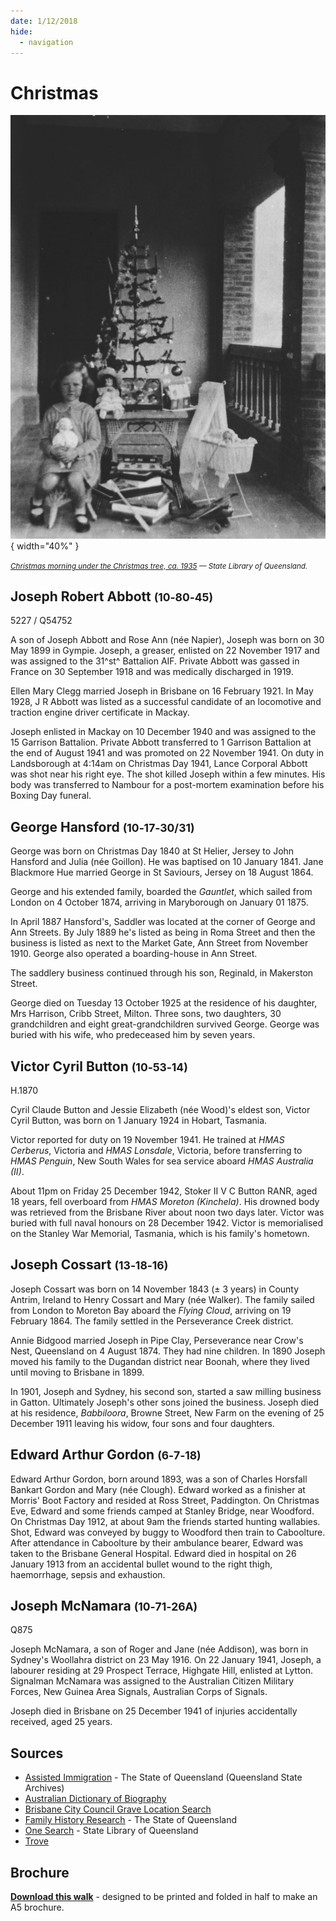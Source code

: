 ```yaml
---
date: 1/12/2018
hide:
  - navigation
---
```


# Christmas

![Christmas morning under the Christmas tree, ca. 1935](../assets/christmas-1935.jpg){ width="40%" }  

*<small>[Christmas morning under the Christmas tree, ca. 1935](http://onesearch.slq.qld.gov.au/permalink/f/1upgmng/slq_alma21220399300002061) — State Library of Queensland.</small>*

<!--

???+ directions "Directions" 

    Starting point
    Walking directions to first headstone... is the grave of...
    
    ![](../assets/404.png){ width="15%" }

-->

## Joseph Robert Abbott <small>(10‑80‑45)</small>

5227 / Q54752

A son of Joseph Abbott and Rose Ann (née Napier), Joseph was born on 30 May 1899 in Gympie. Joseph, a greaser, enlisted on 22 November 1917 and was assigned to the 31^st^ Battalion AIF. Private Abbott was gassed in France on 30 September 1918 and was medically discharged in 1919.

Ellen Mary Clegg married Joseph in Brisbane on 16 February 1921. In May 1928, J R Abbott was listed as a successful candidate of an locomotive and traction engine driver certificate in Mackay.

Joseph enlisted in Mackay on 10 December 1940 and was assigned to the 15 Garrison Battalion. Private Abbott transferred to 1 Garrison Battalion at the end of August 1941 and was promoted on 22 November 1941. On duty in Landsborough at 4:14am on Christmas Day 1941, Lance Corporal Abbott was shot near his right eye. The shot killed Joseph within a few minutes. His body was transferred to Nambour for a post-mortem examination before his Boxing Day funeral.

<!--

??? directions "Directions" 

    Walking directions to next headstone... is the grave of...
    
    ![?](../assets/404.png){ width="15%" }
    
-->


## George Hansford <small>(10‑17‑30/31)</small>

George was born on Christmas Day 1840 at St Helier, Jersey to John Hansford and Julia (née Goillon). He was baptised on 10 January 1841. Jane Blackmore Hue married George in St Saviours, Jersey on 18 August 1864. 

George and his extended family, boarded the *Gauntlet*, which sailed from London on 4 October 1874, arriving in Maryborough on January 01 1875.

In April 1887 Hansford's, Saddler was located at the corner of George and Ann Streets. By July 1889 he's listed as being in Roma Street and then the business is listed as next to the Market Gate, Ann Street from November 1910. George also operated a boarding-house in Ann Street.

The saddlery business continued through his son, Reginald, in Makerston Street. 

George died on Tuesday 13 October 1925 at the residence of his daughter, Mrs Harrison, Cribb Street, Milton. Three sons, two daughters, 30 grandchildren and eight great-grandchildren survived George. George was buried with his wife, who predeceased him by seven years.

## Victor Cyril Button <small>(10‑53‑14)</small>

H.1870

Cyril Claude Button and Jessie Elizabeth (née Wood)'s eldest son, Victor Cyril Button, was born on 1 January 1924 in Hobart, Tasmania.

Victor reported for duty on 19 November 1941. He trained at *HMAS Cerberus*, Victoria and *HMAS Lonsdale*, Victoria, before transferring to *HMAS Penguin*, New South Wales for sea service aboard *HMAS Australia (II)*.

About 11pm on Friday 25 December 1942, Stoker II V C Button RANR, aged 18 years, fell overboard from *HMAS Moreton (Kinchela)*. His drowned body was retrieved from the Brisbane River about noon two days later. Victor was buried with full naval honours on 28 December 1942. Victor is memorialised on the Stanley War Memorial, Tasmania, which is his family's hometown.

## Joseph Cossart <small>(13‑18‑16)</small>

Joseph Cossart was born on 14 November 1843 (± 3 years) in County Antrim, Ireland to Henry Cossart and Mary (née Walker). The family sailed from London to Moreton Bay aboard the *Flying Cloud*, arriving on 19 February 1864. The family settled in the Perseverance Creek district. 

Annie Bidgood married Joseph in Pipe Clay, Perseverance near Crow's Nest, Queensland on 4 August 1874. They had nine children.
In 1890 Joseph moved his family to the Dugandan district near Boonah, where they lived until moving to Brisbane in 1899.

In 1901, Joseph and Sydney, his second son, started a saw milling business in Gatton. Ultimately Joseph's other sons joined the business.
Joseph died at his residence, *Babbiloora*, Browne Street, New Farm on the evening of 25 December 1911 leaving his widow, four sons and four daughters.

## Edward Arthur Gordon <small>(6‑7‑18)</small>

Edward Arthur Gordon, born around 1893, was a son of Charles Horsfall Bankart Gordon and Mary (née Clough). Edward worked as a finisher at Morris' Boot Factory and resided at Ross Street, Paddington. On Christmas Eve, Edward and some friends camped at Stanley Bridge, near Woodford. On Christmas Day 1912, at about 9am the friends started hunting wallabies. Shot, Edward was conveyed by buggy to Woodford then train to Caboolture. After attendance in Caboolture by their ambulance bearer, Edward was taken to the Brisbane General Hospital.
Edward died in hospital on 26 January 1913 from an accidental bullet wound to the right thigh, haemorrhage, sepsis and exhaustion.

## Joseph McNamara <small>(10‑71‑26A)</small>

Q875  <!-- What is this number -->

Joseph McNamara, a son of Roger and Jane (née Addison), was born in Sydney's Woollahra district on 23 May 1916. On 22 January 1941, Joseph, a labourer residing at 29 Prospect Terrace, Highgate Hill, enlisted at Lytton. Signalman McNamara <!-- (Q875) --> was assigned to the Australian Citizen Military Forces, New Guinea Area Signals, Australian Corps of Signals.

Joseph died in Brisbane on 25 December 1941 of injuries accidentally received, aged 25 years.


## Sources

- [Assisted Immigration](https://www.qld.gov.au/recreation/arts/heritage/archives/collection/immigration) - The State of Queensland (Queensland State Archives)
- [Australian Dictionary of Biography](https://adb.anu.edu.au)
- [Brisbane City Council Grave Location Search](https://graves.brisbane.qld.gov.au)
- [Family History Research](https://www.familyhistory.bdm.qld.gov.au) - The State of Queensland
- [One Search](http://onesearch.slq.qld.gov.au/primo-explore/search?vid=SLQ) - State Library of Queensland
- [Trove](https://trove.nla.gov.au)

<div class="noprint" markdown="1">

## Brochure

**[Download this walk](../assets/guides/one-day-christmas.pdf)** - designed to be printed and folded in half to make an A5 brochure.

</div>
